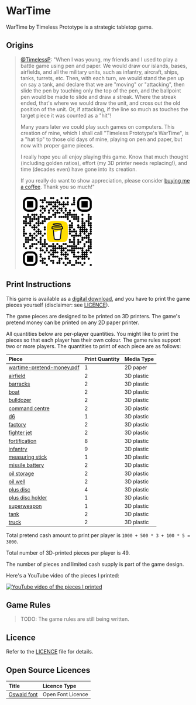 # WarTime

WarTime by Timeless Prototype is a strategic tabletop game.

## Origins

> [@TimelessP](https://github.com/TimelessP): "When I was young, my friends and I used to play a battle game using pen and paper. We would draw our islands, bases, airfields, and all the military units, such as infantry, aircraft, ships, tanks, turrets, etc. Then, with each turn, we would stand the pen up on say a tank, and declare that we are "moving" or "attacking", then slide the pen by touching only the top of the pen, and the ballpoint pen would be made to slide and draw a streak. Where the streak ended, that's where we would draw the unit, and cross out the old position of the unit. Or, if attacking, if the line so much as touches the target piece it was counted as a "hit"!
> 
> Many years later we could play such games on computers. This creation of mine, which I shall call "Timeless Prototype's WarTime", is a "hat tip" to those old days of mine, playing on pen and paper, but now with proper game pieces.
> 
> I really hope you all enjoy playing this game. Know that much thought (including golden ratios), effort (my 3D printer needs replacing!), and time (decades even) have gone into its creation.
> 
> If you really do want to show appreciation, please consider [buying me a coffee](https://www.buymeacoffee.com/timelessp). Thank you so much!"
> 
> <img src="media/images/bmc_qr.png" width="200" height="200" alt="Buy Me A Coffee QR Code" />

## Print Instructions

This game is available as a [digital download](https://github.com/TimelessP/wartime), and you have to print the game pieces yourself (disclaimer: see [LICENCE](LICENSE.txt)).

The game pieces are designed to be printed on 3D printers. The game's pretend money can be printed on any 2D paper
printer.

All quantities below are per-player quantities. You might like to print the pieces so that each player has their own
colour. The game rules support two or more players. The quantities to print of each piece are as follows:

| Piece                                                              | Print Quantity | Media Type |
|:-------------------------------------------------------------------|----------------|------------|
| [wartime-pretend-money.pdf](media/paper/wartime-pretend-money.pdf) | 1              | 2D paper   |
| [airfield](media/3d-prints/3dpiece-airfield.stl)                   | 2              | 3D plastic |
| [barracks](media/3d-prints/3dpiece-barracks.stl)                   | 2              | 3D plastic |
| [boat](media/3d-prints/3dpiece-boat.stl)                           | 2              | 3D plastic |
| [bulldozer](media/3d-prints/3dpiece-bulldozer.stl)                 | 2              | 3D plastic |
| [command centre](media/3d-prints/3dpiece-command-centre.stl)       | 2              | 3D plastic |
| [d6](media/3d-prints/3dpiece-d6.stl)                               | 1              | 3D plastic |
| [factory](media/3d-prints/3dpiece-factory.stl)                     | 2              | 3D plastic |
| [fighter jet](media/3d-prints/3dpiece-fighter-jet.stl)             | 2              | 3D plastic |
| [fortification](media/3d-prints/3dpiece-fortification.stl)         | 8              | 3D plastic |
| [infantry](media/3d-prints/3dpiece-infantry.stl)                   | 9              | 3D plastic |
| [measuring stick](media/3d-prints/3dpiece-measuring-stick.stl)     | 1              | 3D plastic |
| [missile battery](media/3d-prints/3dpiece-missile-battery.stl)     | 2              | 3D plastic |
| [oil storage](media/3d-prints/3dpiece-oil-storage.stl)             | 2              | 3D plastic |
| [oil well](media/3d-prints/3dpiece-oil-well.stl)                   | 2              | 3D plastic |
| [plus disc](media/3d-prints/3dpiece-plus-disc.stl)                 | 4              | 3D plastic |
| [plus disc holder](media/3d-prints/3dpiece-plus-disc-holder.stl)   | 1              | 3D plastic |
| [superweapon](media/3d-prints/3dpiece-superweapon.stl)             | 1              | 3D plastic |
| [tank](media/3d-prints/3dpiece-tank.stl)                           | 2              | 3D plastic |
| [truck](media/3d-prints/3dpiece-truck.stl)                         | 2              | 3D plastic |

Total pretend cash amount to print per player is `1000 + 500 * 3 + 100 * 5 = 3000`.

Total number of 3D-printed pieces per player is 49.

The number of pieces and limited cash supply is part of the game design.

Here's a YouTube video of the pieces I printed:

[![YouTube video of the pieces I printed](https://img.youtube.com/vi/7DOfBi7nyT8/0.jpg)](https://youtu.be/7DOfBi7nyT8)

## Game Rules

> TODO: The game rules are still being written. 

## Licence

Refer to the [LICENCE](LICENSE.txt) file for details.

## Open Source Licences

| Title                                                                                                                        | Licence Type      |
|:-----------------------------------------------------------------------------------------------------------------------------|:------------------|
| [Oswald font](https://fonts.google.com/specimen/Oswald?preview.text=1234567890&preview.text_type=custom&category=Sans+Serif) | Open Font Licence |
